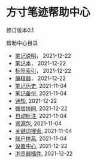 # 方寸笔迹帮助中心

修订版本0.1



帮助中心目录

- [笔记说明](./note.md)，  2021-12-22
- [笔记本](./collection.md)，  2021-12-22
- [标签索引](./tag.md)，  2021-12-22
- [编辑器](./editor.md)，  2021-12-22
- [笔记历史](./history.md),   2021-11-04
- [笔记备份](./backup.md),   2021-11-04
- [通知](./notify.md),    2021-12-22
- [微信协同](./wx.md),    2021-12-22
- [自动标注](./auto.md),   2021-11-04
- [资源包](./resource.md),   2021-11-04
- [关键词搜索](./search.md),   2021-11-04
- [账户体系](./PRO.md),   2021-11-04
- [设置中心](./setting.md),    2021-12-22
- [浏览器插件](./crx.md),   2021-12-22

